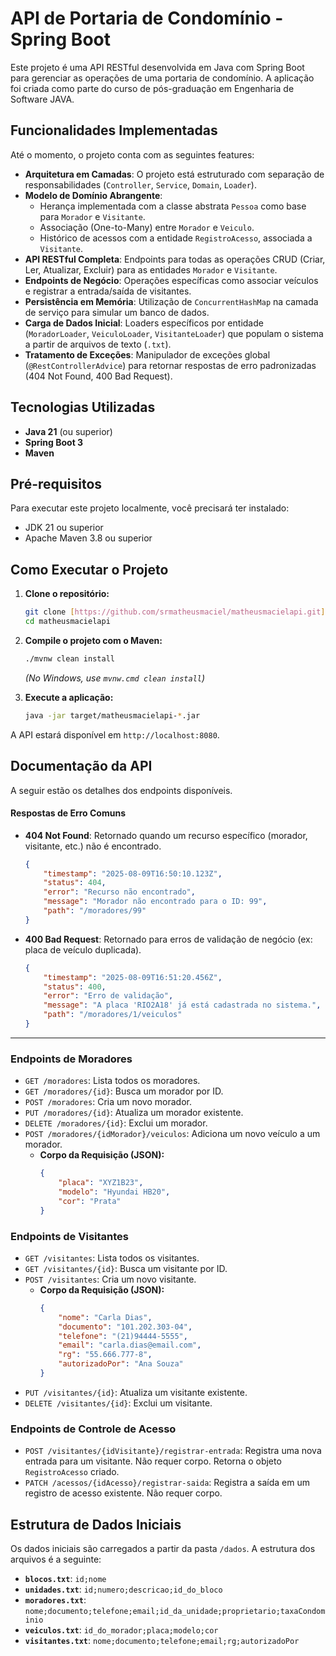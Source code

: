 # API de Portaria de Condomínio - Spring Boot

Este projeto é uma API RESTful desenvolvida em Java com Spring Boot para gerenciar as operações de uma portaria de condomínio. A aplicação foi criada como parte do curso de pós-graduação em Engenharia de Software JAVA.

## Funcionalidades Implementadas

Até o momento, o projeto conta com as seguintes features:

-   **Arquitetura em Camadas**: O projeto está estruturado com separação de responsabilidades (`Controller`, `Service`, `Domain`, `Loader`).
-   **Modelo de Domínio Abrangente**:
    -   Herança implementada com a classe abstrata `Pessoa` como base para `Morador` e `Visitante`.
    -   Associação (One-to-Many) entre `Morador` e `Veiculo`.
    -   Histórico de acessos com a entidade `RegistroAcesso`, associada a `Visitante`.
-   **API RESTful Completa**: Endpoints para todas as operações CRUD (Criar, Ler, Atualizar, Excluir) para as entidades `Morador` e `Visitante`.
-   **Endpoints de Negócio**: Operações específicas como associar veículos e registrar a entrada/saída de visitantes.
-   **Persistência em Memória**: Utilização de `ConcurrentHashMap` na camada de serviço para simular um banco de dados.
-   **Carga de Dados Inicial**: Loaders específicos por entidade (`MoradorLoader`, `VeiculoLoader`, `VisitanteLoader`) que populam o sistema a partir de arquivos de texto (`.txt`).
-   **Tratamento de Exceções**: Manipulador de exceções global (`@RestControllerAdvice`) para retornar respostas de erro padronizadas (404 Not Found, 400 Bad Request).

## Tecnologias Utilizadas

-   **Java 21** (ou superior)
-   **Spring Boot 3**
-   **Maven**

## Pré-requisitos

Para executar este projeto localmente, você precisará ter instalado:

-   JDK 21 ou superior
-   Apache Maven 3.8 ou superior

## Como Executar o Projeto

1.  **Clone o repositório:**
    ```bash
    git clone [https://github.com/srmatheusmaciel/matheusmacielapi.git](https://github.com/srmatheusmaciel/matheusmacielapi.git)
    cd matheusmacielapi
    ```

2.  **Compile o projeto com o Maven:**
    ```bash
    ./mvnw clean install
    ```
    *(No Windows, use `mvnw.cmd clean install`)*

3.  **Execute a aplicação:**
    ```bash
    java -jar target/matheusmacielapi-*.jar
    ```

A API estará disponível em `http://localhost:8080`.

## Documentação da API

A seguir estão os detalhes dos endpoints disponíveis.

#### Respostas de Erro Comuns

-   **404 Not Found**: Retornado quando um recurso específico (morador, visitante, etc.) não é encontrado.
    ```json
    {
        "timestamp": "2025-08-09T16:50:10.123Z",
        "status": 404,
        "error": "Recurso não encontrado",
        "message": "Morador não encontrado para o ID: 99",
        "path": "/moradores/99"
    }
    ```
-   **400 Bad Request**: Retornado para erros de validação de negócio (ex: placa de veículo duplicada).
    ```json
    {
        "timestamp": "2025-08-09T16:51:20.456Z",
        "status": 400,
        "error": "Erro de validação",
        "message": "A placa 'RIO2A18' já está cadastrada no sistema.",
        "path": "/moradores/1/veiculos"
    }
    ```

---

### Endpoints de Moradores

-   `GET /moradores`: Lista todos os moradores.
-   `GET /moradores/{id}`: Busca um morador por ID.
-   `POST /moradores`: Cria um novo morador.
-   `PUT /moradores/{id}`: Atualiza um morador existente.
-   `DELETE /moradores/{id}`: Exclui um morador.
-   `POST /moradores/{idMorador}/veiculos`: Adiciona um novo veículo a um morador.
    -   **Corpo da Requisição (JSON):**
        ```json
        {
            "placa": "XYZ1B23",
            "modelo": "Hyundai HB20",
            "cor": "Prata"
        }
        ```

### Endpoints de Visitantes

-   `GET /visitantes`: Lista todos os visitantes.
-   `GET /visitantes/{id}`: Busca um visitante por ID.
-   `POST /visitantes`: Cria um novo visitante.
    -   **Corpo da Requisição (JSON):**
        ```json
        {
            "nome": "Carla Dias",
            "documento": "101.202.303-04",
            "telefone": "(21)94444-5555",
            "email": "carla.dias@email.com",
            "rg": "55.666.777-8",
            "autorizadoPor": "Ana Souza"
        }
        ```
-   `PUT /visitantes/{id}`: Atualiza um visitante existente.
-   `DELETE /visitantes/{id}`: Exclui um visitante.

### Endpoints de Controle de Acesso

-   `POST /visitantes/{idVisitante}/registrar-entrada`: Registra uma nova entrada para um visitante. Não requer corpo. Retorna o objeto `RegistroAcesso` criado.
-   `PATCH /acessos/{idAcesso}/registrar-saida`: Registra a saída em um registro de acesso existente. Não requer corpo.

## Estrutura de Dados Iniciais

Os dados iniciais são carregados a partir da pasta `/dados`. A estrutura dos arquivos é a seguinte:

-   **`blocos.txt`**: `id;nome`
-   **`unidades.txt`**: `id;numero;descricao;id_do_bloco`
-   **`moradores.txt`**: `nome;documento;telefone;email;id_da_unidade;proprietario;taxaCondominio`
-   **`veiculos.txt`**: `id_do_morador;placa;modelo;cor`
-   **`visitantes.txt`**: `nome;documento;telefone;email;rg;autorizadoPor`
